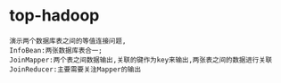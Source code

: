 # top-hadoop
	演示两个数据库表之间的等值连接问题,
	InfoBean:两张数据库表合一;
	JoinMapper:两个表之间数据输出,关联的键作为key来输出,两张表之间的数据进行关联
	JoinReducer:主要需要关注Mapper的输出
	
	
	
	
	
	
	
